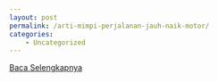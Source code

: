 ```yaml
---
layout: post
permalink: /arti-mimpi-perjalanan-jauh-naik-motor/
categories:
    - Uncategorized
---
```


[Baca Selengkapnya](/07)